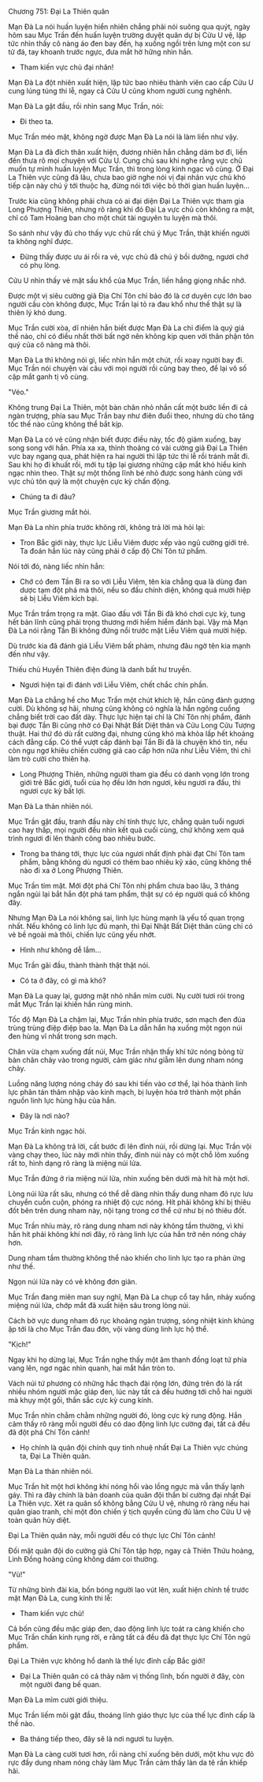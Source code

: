 




Chương 751: Đại La Thiên quân


Mạn Đà La nói huấn luyện hiển nhiên chẳng phải nói suông qua quýt, ngày hôm sau Mục Trần đến huấn luyện trường duyệt quân dự bị Cửu U vệ, lập tức nhìn thấy cô nàng áo đen bay đến, hạ xuống ngồi trên lưng một con sư tử đá, tay khoanh trước ngực, đưa mắt hờ hững nhìn hắn.

- Tham kiến vực chủ đại nhân!

Mạn Đà La đột nhiên xuất hiện, lập tức bao nhiêu thành viên cao cấp Cửu U cung lúng túng thi lễ, ngay cả Cửu U cũng khom người cung nghênh.

Mạn Đà La gật đầu, rồi nhìn sang Mục Trần, nói:

- Đi theo ta.

Mục Trần méo mặt, không ngờ được Mạn Đà La nói là làm liền như vậy.

Mạn Đà La đã đích thân xuất hiện, đương nhiên hắn chẳng dám bơ đi, liền đến thưa rõ mọi chuyện với Cửu U. Cung chủ sau khi nghe rằng vực chủ muốn tự mình huấn luyện Mục Trần, thì trong lòng kinh ngạc vô cùng. Ở Đại La Thiên vực cũng đã lâu, chưa bao giờ nghe nói vị đại nhân vực chủ khó tiếp cận này chú ý tới thuộc hạ, đừng nói tới việc bỏ thời gian huấn luyện...

Trước kia cũng không phải chưa có ai đại diện Đại La Thiên vực tham gia Long Phượng Thiên, nhưng rõ ràng khi đó Đại La vực chủ còn không ra mặt, chỉ có Tam Hoàng ban cho một chút tài nguyên tu luyện mà thôi.

So sánh như vậy đủ cho thấy vực chủ rất chú ý Mục Trần, thật khiến người ta không nghĩ được.

- Đừng thấy được ưu ái rồi ra vẻ, vực chủ đã chú ý bồi dưỡng, ngươi chớ có phụ lòng.

Cửu U nhìn thấy vẻ mặt sầu khổ của Mục Trần, liền hắng giọng nhắc nhở.

Được một vị siêu cường giả Địa Chí Tôn chỉ bảo đó là cơ duyên cực lớn bao người cầu còn không được, Mục Trần lại tỏ ra đau khổ như thế thật sự là thiên lý khó dung.

Mục Trần cười xòa, dĩ nhiên hắn biết được Mạn Đà La chỉ điểm là quý giá thế nào, chỉ có điều nhất thời bất ngờ nên không kịp quen với thân phận tôn quý của cô nàng mà thôi.

Mạn Đà La thì không nói gì, liếc nhìn hắn một chút, rồi xoay người bay đi. Mục Trần nói chuyện vài câu với mọi người rồi cũng bay theo, để lại vô số cặp mắt ganh tị vô cùng.

"Véo."

Không trung Đại La Thiên, một bàn chân nhỏ nhắn cất một bước liền đi cả ngàn trượng, phía sau Mục Trần bay như điên đuổi theo, nhưng dù cho tăng tốc thế nào cũng không thể bắt kịp.

Mạn Đà La có vẻ cũng nhận biết được điều này, tốc độ giảm xuống, bay song song với hắn. Phía xa xa, thỉnh thoảng có vài cường giả Đại La Thiên vực bay ngang qua, phát hiện ra hai người thì lập tức thi lễ rồi tránh mắt đi. Sau khi họ đi khuất rồi, mới tụ tập lại giương những cặp mắt khó hiểu kinh ngạc nhìn theo. Thật sự một thống lĩnh bé nhỏ được song hành cùng với vực chủ tôn quý là một chuyện cực kỳ chấn động.

- Chúng ta đi đâu?

Mục Trần giương mắt hỏi.

Mạn Đà La nhìn phía trước không rời, không trả lời mà hỏi lại:

- Tron Bắc giới này, thực lực Liễu Viêm được xếp vào ngũ cường giới trẻ. Ta đoán hắn lúc này cũng phải ở cấp độ Chí Tôn tứ phẩm.

Nói tới đó, nàng liếc nhìn hắn:

- Chớ có đem Tần Bi ra so với Liễu Viêm, tên kia chẳng qua là dùng đan dược tạm đột phá mà thôi, nếu so đấu chính diện, không quá mười hiệp sẽ bị Liễu Viêm kích bại.

Mục Trần trầm trọng ra mặt. Giao đấu với Tần Bi đã khó chơi cực kỳ, tung hết bản lĩnh cũng phải trọng thương mới hiểm hiểm đánh bại. Vậy mà Mạn Đà La nói rằng Tần Bi không đứng nổi trước mặt Liễu Viêm quá mười hiệp.

Dù trước kia đã đánh giá Liễu Viêm bất phàm, nhưng đâu ngờ tên kia mạnh đến như vậy.

Thiếu chủ Huyền Thiên điện đúng là danh bất hư truyền.

- Ngươi hiện tại đi đánh với Liễu Viêm, chết chắc chín phần.

Mạn Đà La chẳng hề cho Mục Trần một chút khích lệ, hắn cũng đành gượng cười. Dù không sợ hãi, nhưng cũng không có nghĩa là hắn ngông cuồng chẳng biết trời cao đất dày. Thực lực hiện tại chỉ là Chí Tôn nhị phẩm, đánh bại được Tần Bi cũng nhờ có Đại Nhật Bất Diệt thân và Cửu Long Cửu Tượng thuật. Hai thứ đó dù rất cường đại, nhưng cũng khó mà khỏa lấp hết khoảng cách đẳng cấp. Có thể vượt cấp đánh bại Tần Bi đã là chuyện khó tin, nếu còn ngu ngơ khiêu chiến cường giả cao cấp hơn nữa như Liễu Viêm, thì chỉ làm trò cười cho thiên hạ.

- Long Phượng Thiên, những người tham gia đều có danh vọng lớn trong giới trẻ Bắc giới, tuổi của họ đều lớn hơn ngươi, kêu ngươi ra đấu, thì ngươi cực kỳ bất lợi.

Mạn Đà La thản nhiên nói.

Mục Trần gật đầu, tranh đấu này chỉ tính thực lực, chẳng quản tuổi ngươi cao hay thấp, mọi người đều nhìn kết quả cuối cùng, chứ không xem quá trình ngươi đi lên thành công bao nhiêu bước.

- Trong ba tháng tới, thực lực của ngươi nhất định phải đạt Chí Tôn tam phẩm, bằng không dù ngươi có thêm bao nhiêu kỹ xảo, cũng không thể nào đi xa ở Long Phượng Thiên.

Mục Trần tím mặt. Mới đột phá Chí Tôn nhị phẩm chưa bao lâu, 3 tháng ngắn ngủi lại bắt hắn đột phá tam phẩm, thật sự có ép người quá cố không đây.

Nhưng Mạn Đà La nói không sai, linh lực hùng mạnh là yếu tố quan trọng nhất. Nếu không có linh lực đủ mạnh, thì Đại Nhật Bất Diệt thân cũng chỉ có vẻ bề ngoài mà thôi, chiến lực cũng yếu nhớt.

- Hình như không dễ lắm...

Mục Trần gãi đầu, thành thành thật thật nói.

- Có ta ở đây, có gì mà khó?

Mạn Đà La quay lại, gương mặt nhỏ nhắn mỉm cười. Nụ cười tươi rói trong mắt Mục Trần lại khiến hắn rùng mình.

Tốc độ Mạn Đà La chậm lại, Mục Trần nhìn phía trước, sơn mạch đen đúa trùng trùng điệp điệp bao la. Mạn Đà La dẫn hắn hạ xuống một ngọn núi đen hùng vĩ nhất trong sơn mạch.

Chân vừa chạm xuống đất núi, Mục Trần nhận thấy khí tức nóng bỏng từ bàn chân chảy vào trong người, cảm giác như giẫm lên dung nham nóng chảy.

Luồng năng lượng nóng cháy đó sau khi tiến vào cơ thể, lại hóa thành linh lực phân tán thâm nhập vào kinh mạch, bị luyện hóa trở thành một phần nguồn linh lực hùng hậu của hắn.

- Đây là nơi nào?

Mục Trần kinh ngạc hỏi.

Mạn Đà La không trả lời, cất bước đi lên đỉnh núi, rồi dừng lại. Mục Trần vội vàng chạy theo, lúc này mới nhìn thấy, đỉnh núi này có một chỗ lõm xuống rất to, hình dạng rõ ràng là miệng núi lửa.

Mục Trần đứng ở rìa miệng núi lửa, nhìn xuống bên dưới mà hít hà một hơi.

Lòng núi lửa rất sâu, nhưng có thể dễ dàng nhìn thấy dung nham đỏ rực lưu chuyển cuồn cuộn, phóng ra nhiệt độ cực nóng. Hít phải không khí bị thiêu đốt bên trên dung nham này, nội tạng trong cơ thể cứ như bị nó thiêu đốt.

Mục Trần nhíu mày, rõ ràng dung nham nơi này không tầm thường, vì khi hắn hít phải không khí nơi đây, rõ ràng linh lực của hắn trở nên nóng cháy hơn.

Dung nham tầm thường không thể nào khiến cho linh lực tạo ra phản ứng như thế.

Ngọn núi lửa này có vẻ không đơn giản.

Mục Trần đang miên man suy nghĩ, Mạn Đà La chụp cổ tay hắn, nhảy xuống miệng núi lửa, chớp mắt đã xuất hiện sâu trong lòng núi.

Cách bờ vực dung nham đỏ rục khoảng ngàn trượng, sóng nhiệt kinh khủng ập tới là cho Mục Trần đau đớn, vội vàng dùng linh lực hộ thể.

"Kịch!"

Ngay khi họ dừng lại, Mục Trần nghe thấy một âm thanh đồng loạt tứ phía vang lên, ngơ ngác nhìn quanh, hai mắt hắn tròn to.

Vách núi tứ phương có những hắc thạch đài rộng lớn, đứng trên đó là rất nhiều nhóm người mặc giáp đen, lúc này tất cả đều hướng tới chỗ hai người mà khụy một gối, thần sắc cực kỳ cung kính.

Mục Trần nhìn chằm chằm những người đó, lòng cực kỳ rung động. Hắn cảm thấy rõ ràng mỗi người đều có dao động linh lực cường đại, tất cả đều đã đột phá Chí Tôn cảnh!

- Họ chính là quân đội chính quy tinh nhuệ nhất Đại La Thiên vực chúng ta, Đại La Thiên quân.

Mạn Đà La thản nhiên nói.

Mục Trần hít một hơi không khí nóng hổi vào lồng ngực mà vẫn thấy lạnh gáy. Thì ra đây chính là bản doanh của quân đội thần bí cường đại nhất Đại La Thiên vực. Xét ra quân số không bằng Cửu U vệ, nhưng rõ ràng nếu hai quân giao tranh, chỉ một đòn chiến ý tịch quyển cũng đủ làm cho Cửu U vệ toàn quân hủy diệt.

Đại La Thiên quân này, mỗi người đều có thực lực Chí Tôn cảnh!

Đối mặt quân đội do cường giả Chí Tôn tập hợp, ngay cả Thiên Thứu hoàng, Linh Đồng hoàng cũng không dám coi thường.

"Vù!"

Từ những bình đài kia, bốn bóng người lao vút lên, xuất hiện chỉnh tề trước mặt Mạn Đà La, cung kính thi lễ:

- Tham kiến vực chủ!

Cả bốn cũng đều mặc giáp đen, dao động linh lực toát ra càng khiến cho Mục Trần chấn kinh rụng rời, e rằng tất cả đều đã đạt thực lực Chí Tôn ngũ phẩm.

Đại La Thiên vực không hổ danh là thế lực đỉnh cấp Bắc giới!

- Đại La Thiên quân có cả thảy năm vị thống lĩnh, bốn người ở đây, còn một người đang bế quan.

Mạn Đà La mỉm cười giới thiệu.

Mục Trần liếm môi gật đầu, thoáng lĩnh giáo thực lực của thế lực đỉnh cấp là thế nào.

- Ba tháng tiếp theo, đây sẽ là nơi ngươi tu luyện.

Mạn Đà La càng cười tươi hơn, rồi nàng chỉ xuống bên dưới, một khu vực đỏ rực đầy dung nham nóng chảy làm Mục Trần cảm thấy làn da tê rần khiếp hãi.




